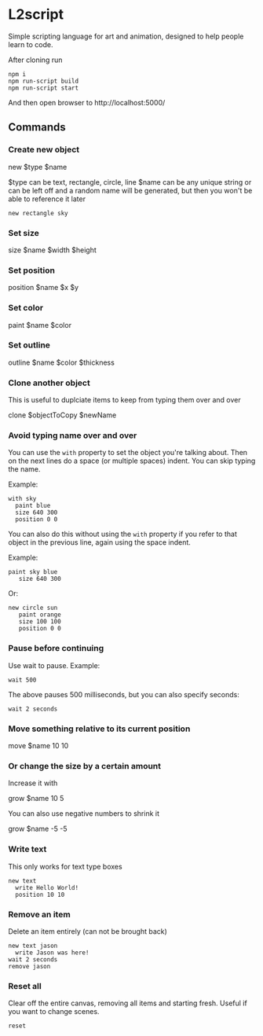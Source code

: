 # L2script
Simple scripting language for art and animation, designed to help people learn to code.

After cloning run

```
npm i
npm run-script build
npm run-script start
```

And then open browser to http://localhost:5000/

## Commands 

### Create new object 

new $type $name

$type can be text, rectangle, circle, line
$name can be any unique string or can be left off and a random name will be generated, but then you won't be able to reference it later

```
new rectangle sky
```

### Set size 

size $name $width $height

### Set position 

position $name $x $y

### Set color 

paint $name $color

### Set outline 

outline $name $color $thickness

### Clone another object

This is useful to duplciate items to keep from typing them over and over

clone $objectToCopy $newName

### Avoid typing name over and over 

You can use the `with` property to set the object you're talking about. Then on the next lines do a space (or multiple spaces) indent. You can skip typing the name.

Example:

```
with sky
  paint blue
  size 640 300
  position 0 0
```

You can also do this without using the `with` property if you refer to that object in the previous line, again using the space indent.

Example:

```
paint sky blue
   size 640 300
```

Or:

```
new circle sun
   paint orange
   size 100 100
   position 0 0
```

### Pause before continuing 
 
Use wait to pause. Example:

```
wait 500
```

The above pauses 500 milliseconds, but you can also specify seconds:

```
wait 2 seconds
```

### Move something relative to its current position

move $name 10 10

### Or change the size by a certain amount 

Increase it with

grow $name 10 5

You can also use negative numbers to shrink it

grow $name -5 -5

### Write text

This only works for text type boxes

```
new text
  write Hello World!
  position 10 10
```

### Remove an item

Delete an item entirely (can not be brought back)

```
new text jason
  write Jason was here!
wait 2 seconds
remove jason
```

### Reset all

Clear off the entire canvas, removing all items and starting fresh. Useful if you want to change scenes.
 
 ```
 reset
 ```
 
